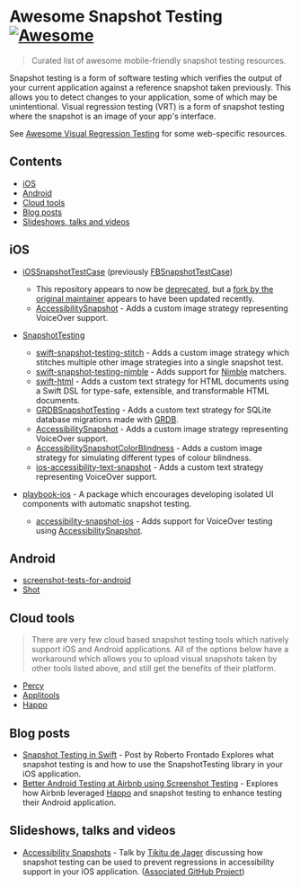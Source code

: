 # Awesome Snapshot Testing [![Awesome](https://awesome.re/badge.svg)](https://awesome.re)

> Curated list of awesome mobile-friendly snapshot testing resources.

Snapshot testing is a form of software testing which verifies the output of your current application against a reference snapshot taken previously. This allows you to detect changes to your application, some of which may be unintentional. Visual regression testing (VRT) is a form of snapshot testing where the snapshot is an image of your app's interface.

See [Awesome Visual Regression Testing](https://github.com/mojoaxel/awesome-regression-testing) for some web-specific resources.

## Contents

* [iOS](#ios)
* [Android](#android)
* [Cloud tools](#cloud-tools)
* [Blog posts](#blog-posts)
* [Slideshows, talks and videos](#slideshows-talks-and-videos)

<!--lint disable double-link-->

## iOS

* [iOSSnapshotTestCase](https://github.com/uber/ios-snapshot-test-case/) (previously [FBSnapshotTestCase](https://github.com/facebookarchive/ios-snapshot-test-case))
    * This repository appears to now be [deprecated](https://github.com/uber/ios-snapshot-test-case/pull/126#issuecomment-723352614), but a [fork by the original maintainer](https://github.com/alanzeino/ios-snapshot-test-case) appears to have been updated recently.
    * [AccessibilitySnapshot](https://github.com/cashapp/AccessibilitySnapshot) - Adds a custom image strategy representing VoiceOver support.

* [SnapshotTesting](https://github.com/pointfreeco/swift-snapshot-testing/)
    * [swift-snapshot-testing-stitch](https://github.com/Sherlouk/swift-snapshot-testing-stitch) - Adds a custom image strategy which stitches multiple other image strategies into a single snapshot test.
    * [swift-snapshot-testing-nimble](https://github.com/Killectro/swift-snapshot-testing-nimble) - Adds support for [Nimble](https://github.com/Quick/Nimble) matchers.
    * [swift-html](https://github.com/pointfreeco/swift-html) - Adds a custom text strategy for HTML documents using a Swift DSL for type-safe, extensible, and transformable HTML documents.
    * [GRDBSnapshotTesting](https://github.com/SebastianOsinski/GRDBSnapshotTesting) - Adds a custom text strategy for SQLite database migrations made with [GRDB](https://github.com/groue/GRDB.swift).
    * [AccessibilitySnapshot](https://github.com/cashapp/AccessibilitySnapshot) - Adds a custom image strategy representing VoiceOver support.
    * [AccessibilitySnapshotColorBlindness](https://github.com/Sherlouk/AccessibilitySnapshotColorBlindness) - Adds a custom image strategy for simulating different types of colour blindness.
    * [ios-accessibility-text-snapshot](https://github.com/minddistrict/ios-accessibility-text-snapshot) - Adds a custom text strategy representing VoiceOver support.

* [playbook-ios](https://github.com/playbook-ui/playbook-ios) - A package which encourages developing isolated UI components with automatic snapshot testing.
    * [accessibility-snapshot-ios](https://github.com/playbook-ui/accessibility-snapshot-ios) - Adds support for VoiceOver testing using [AccessibilitySnapshot](https://github.com/cashapp/AccessibilitySnapshot).

## Android

* [screenshot-tests-for-android](https://github.com/facebook/screenshot-tests-for-android)
* [Shot](https://github.com/Karumi/Shot)

## Cloud tools

> There are very few cloud based snapshot testing tools which natively support iOS and Android applications. All of the options below have a workaround which allows you to upload visual snapshots taken by other tools listed above, and still get the benefits of their platform.

* [Percy](https://percy.io/)
* [Applitools](https://applitools.com/)
* [Happo](https://happo.io/)

## Blog posts

* [Snapshot Testing in Swift](https://medium.com/dev-jam/snapshot-testing-in-swift-9d52cbec075c) - Post by Roberto Frontado Explores what snapshot testing is and how to use the SnapshotTesting library in your iOS application.
* [Better Android Testing at Airbnb using Screenshot Testing](https://medium.com/airbnb-engineering/better-android-testing-at-airbnb-a77ac9531cab) - Explores how Airbnb leveraged [Happo](https://happo.io/) and snapshot testing to enhance testing their Android application.

## Slideshows, talks and videos

* [Accessibility Snapshots](https://www.youtube.com/watch?v=ZDEMr31pmpw) - Talk by [Tikitu de Jager](https://twitter.com/ttikitu) discussing how snapshot testing can be used to prevent regressions in accessibility support in your iOS application. ([Associated GitHub Project](https://github.com/minddistrict/ios-accessibility-text-snapshot))
